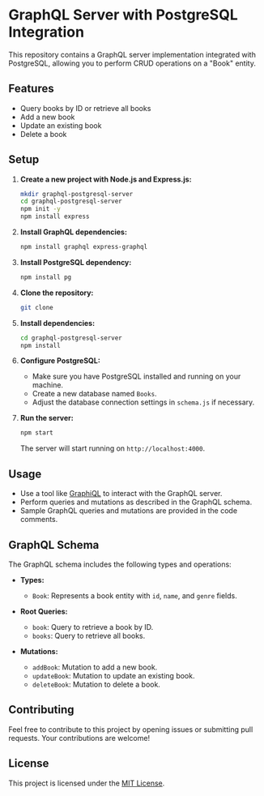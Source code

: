 # GraphQL Server with PostgreSQL Integration

This repository contains a GraphQL server implementation integrated with PostgreSQL, allowing you to perform CRUD operations on a "Book" entity.

## Features

- Query books by ID or retrieve all books
- Add a new book
- Update an existing book
- Delete a book

## Setup

1. **Create a new project with Node.js and Express.js:**

    ```bash
    mkdir graphql-postgresql-server
    cd graphql-postgresql-server
    npm init -y
    npm install express
    ```

2. **Install GraphQL dependencies:**

    ```bash
    npm install graphql express-graphql
    ```

3. **Install PostgreSQL dependency:**

    ```bash
    npm install pg
    ```

4. **Clone the repository:**

    ```bash
    git clone 
    ```

5. **Install dependencies:**

    ```bash
    cd graphql-postgresql-server
    npm install
    ```

6. **Configure PostgreSQL:**

    - Make sure you have PostgreSQL installed and running on your machine.
    - Create a new database named `Books`.
    - Adjust the database connection settings in `schema.js` if necessary.

7. **Run the server:**

    ```bash
    npm start
    ```

    The server will start running on `http://localhost:4000`.

## Usage

- Use a tool like [GraphiQL](https://github.com/graphql/graphiql) to interact with the GraphQL server.
- Perform queries and mutations as described in the GraphQL schema.
- Sample GraphQL queries and mutations are provided in the code comments.

## GraphQL Schema

The GraphQL schema includes the following types and operations:

- **Types:**
    - `Book`: Represents a book entity with `id`, `name`, and `genre` fields.

- **Root Queries:**
    - `book`: Query to retrieve a book by ID.
    - `books`: Query to retrieve all books.

- **Mutations:**
    - `addBook`: Mutation to add a new book.
    - `updateBook`: Mutation to update an existing book.
    - `deleteBook`: Mutation to delete a book.

## Contributing

Feel free to contribute to this project by opening issues or submitting pull requests. Your contributions are welcome!

## License

This project is licensed under the [MIT License](LICENSE).

